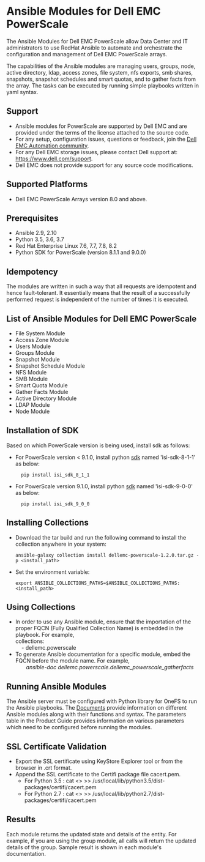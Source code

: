 # Ansible Modules for Dell EMC PowerScale
The Ansible Modules for Dell EMC PowerScale allow Data Center and IT administrators to use RedHat Ansible to automate and orchestrate the configuration and management of Dell EMC PowerScale arrays.

The capabilities of the Ansible modules are managing users, groups, node, active directory, ldap, access zones, file system, nfs exports, smb shares, snapshots, snapshot schedules and smart quotas, and to gather facts from the array. The tasks can be executed by running simple playbooks written in yaml syntax.

## Support
  * Ansible modules for PowerScale are supported by Dell EMC and are provided under the terms of the license attached to the source code.
  * For any setup, configuration issues, questions or feedback, join the [Dell EMC Automation community](https://www.dell.com/community/Automation/bd-p/Automation).
  * For any Dell EMC storage issues, please contact Dell support at: https://www.dell.com/support.
  * Dell EMC does not provide support for any source code modifications.

## Supported Platforms
  * Dell EMC PowerScale Arrays version 8.0 and above.

## Prerequisites
  * Ansible 2.9, 2.10
  * Python 3.5, 3.6, 3.7
  * Red Hat Enterprise Linux 7.6, 7.7, 7.8, 8.2
  * Python SDK for PowerScale (version 8.1.1 and 9.0.0)

## Idempotency
The modules are written in such a way that all requests are idempotent and hence fault-tolerant. It essentially means that the result of a successfully performed request is independent of the number of times it is executed.

## List of Ansible Modules for Dell EMC PowerScale
  * File System Module
  * Access Zone Module
  * Users Module
  * Groups Module
  * Snapshot Module
  * Snapshot Schedule Module
  * NFS Module
  * SMB Module
  * Smart Quota Module
  * Gather Facts Module
  * Active Directory Module
  * LDAP Module
  * Node Module

## Installation of SDK
Based on which PowerScale version is being used, install sdk as  follows:

* For PowerScale version < 9.1.0, install python [sdk](https://pypi.org/project/isi-sdk-8-1-1/) named 'isi-sdk-8-1-1' as below: 
  
        pip install isi_sdk_8_1_1
  
* For PowerScale version 9.1.0, install python [sdk](https://pypi.org/project/isi-sdk-9-0-0/) named 'isi-sdk-9-0-0' as below:
        
        pip install isi_sdk_9_0_0


## Installing Collections

  * Download the tar build and run the following command to install the collection anywhere in your system:
        
        ansible-galaxy collection install dellemc-powerscale-1.2.0.tar.gz -p <install_path>
  
  * Set the environment variable:
        
        export ANSIBLE_COLLECTIONS_PATHS=$ANSIBLE_COLLECTIONS_PATHS:<install_path>

## Using Collections

  * In order to use any Ansible module, ensure that the importation of the proper FQCN (Fully Qualified Collection Name) is embedded in the playbook. For example,
 <br>collections:
 <br>&nbsp;&nbsp;&nbsp; - dellemc.powerscale
  * To generate Ansible documentation for a specific module, embed the FQCN before the module name. For example,
<br>&nbsp;&nbsp;&nbsp;&nbsp;&nbsp;&nbsp; *ansible-doc dellemc.powerscale.dellemc_powerscale_gatherfacts*

## Running Ansible Modules

The Ansible server must be configured with Python library for OneFS to run the Ansible playbooks. The [Documents](https://github.com/dell/ansible-powerscale/tree/1.2.0/docs) provide information on different Ansible modules along with their functions and syntax. The parameters table in the Product Guide provides information on various parameters which need to be configured before running the modules.

## SSL Certificate Validation

* Export the SSL certificate using KeyStore Explorer tool or from the browser in .crt format.
* Append the SSL certificate to the Certifi package file cacert.pem.
    * For Python 3.5 : cat <> >> /usr/local/lib/python3.5/dist-packages/certifi/cacert.pem
    * For Python 2.7 : cat <> >> /usr/local/lib/python2.7/dist-packages/certifi/cacert.pem

## Results
Each module returns the updated state and details of the entity. 
For example, if you are using the group module, all calls will return the updated details of the group.
Sample result is shown in each module's documentation.
